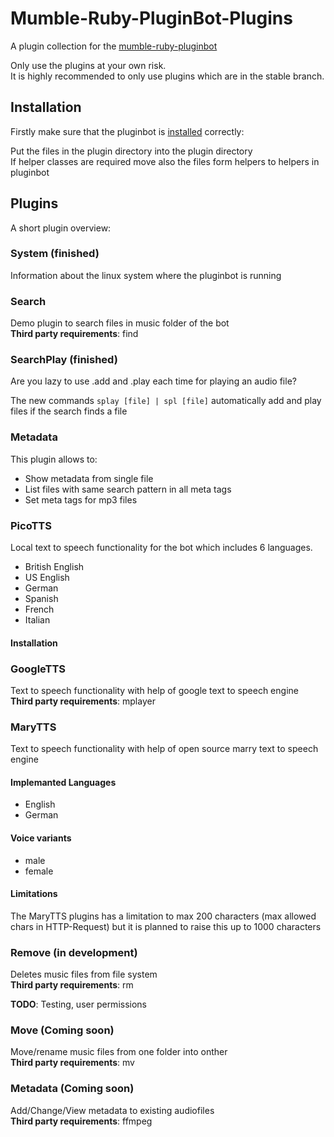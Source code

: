 # Mumble-Ruby-PluginBot-Plugins
A plugin collection for the [mumble-ruby-pluginbot](https://github.com/Shadowsith/mumble-ruby-pluginbot)

Only use the plugins at your own risk.<br>
It is highly recommended to only use plugins which are in the stable branch.

## Installation
Firstly make sure that the pluginbot is [installed](http://mumble-ruby-pluginbot.readthedocs.io/en/master/installation_howto.html) correctly: 

Put the files in the plugin directory into the plugin directory<br>
If helper classes are required move also the files form helpers to helpers in pluginbot

## Plugins
A short plugin overview:

### System (finished)
Information about the linux system where the pluginbot is running

### Search
Demo plugin to search files in music folder of the bot<br>
**Third party requirements**: find <br>

### SearchPlay (finished)
Are you lazy to use .add and .play each time for playing an audio file?

The new commands <code>splay [file] | spl [file]</code> automatically add and play files if the search finds a file

### Metadata
This plugin allows to:
* Show metadata from single file
* List files with same search pattern in all meta tags
* Set meta tags for mp3 files

### PicoTTS
Local text to speech functionality for the bot which includes 6 languages.

* British English
* US English
* German
* Spanish
* French
* Italian

#### Installation


### GoogleTTS
Text to speech functionality with help of google text to speech engine<br>
**Third party requirements**: mplayer

### MaryTTS
Text to speech functionality with help of open source marry text to speech engine<br>


#### Implemanted Languages
* English
* German

#### Voice variants
* male
* female

#### Limitations
The MaryTTS plugins has a limitation to max 200 characters (max allowed chars in HTTP-Request) but it is planned to
raise this up to 1000 characters

### Remove (in development)
Deletes music files from file system<br>
**Third party requirements**: rm

**TODO**: Testing, user permissions

### Move (Coming soon)
Move/rename music files from one folder into onther<br>
**Third party requirements**: mv

### Metadata  (Coming soon)
Add/Change/View metadata to existing audiofiles<br>
**Third party requirements**: ffmpeg
